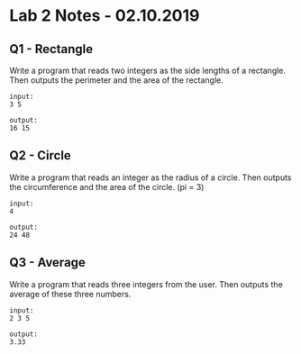 # Lab 2 Notes - 02.10.2019

## Q1 - Rectangle

Write a program that reads two integers as the side lengths of a rectangle. Then outputs the perimeter and the area of the rectangle.

    input:
    3 5

    output:
    16 15
    

## Q2 - Circle

Write a program that reads an integer as the radius of a circle. Then outputs the circumference and the area of the circle. (pi = 3)
    
    input:
    4

    output:
    24 48
    
## Q3 - Average

Write a program that reads three integers from the user. Then outputs the average of these three numbers.

    input:
    2 3 5

    output:
    3.33